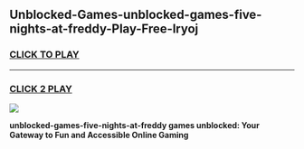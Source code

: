 
## Unblocked-Games-unblocked-games-five-nights-at-freddy-Play-Free-lryoj
<h3>
<a href="https://premium76.site?title=unblocked-games-five-nights-at-freddy&ref=10A">CLICK TO PLAY</a></h3>
<hr>

<h3>
<a href="https://premium76.site?title=unblocked-games-five-nights-at-freddy&ref=10A">CLICK 2 PLAY</a>
  
</h3>

<a href="https://premium76.site?title=unblocked-games-five-nights-at-freddy&ref=10A"><img src="https://clearcache.store/games.png"></a>


**unblocked-games-five-nights-at-freddy games unblocked: Your Gateway to Fun and Accessible Online Gaming**
